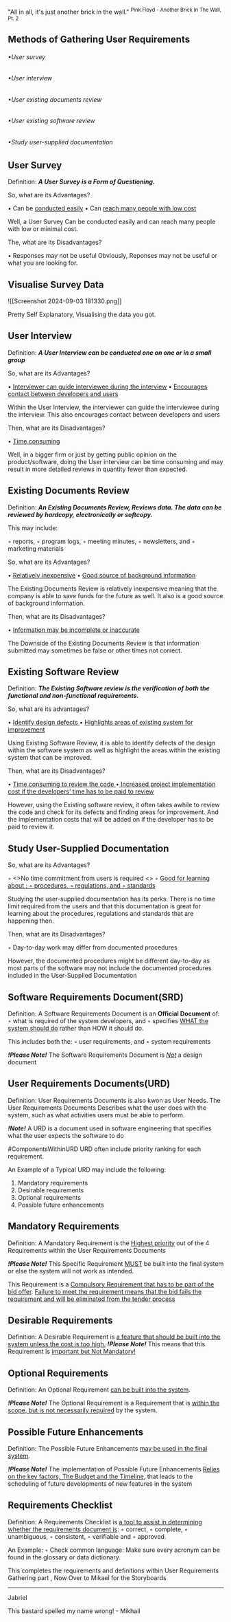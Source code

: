 "All in all, it's just another brick in the wall."
<sup>Pink Floyd - Another Brick In The Wall, Pt. 2</sup>

## Methods of Gathering User Requirements

###### •User survey 
###### •User interview 
###### •User existing documents review 
###### •User existing software review 
###### •Study user-supplied documentation

## User Survey

Definition: ***A User Survey is a Form of Questioning.***

So, what are its Advantages?

• Can be <u>conducted easily</u> 
• Can <u>reach many people with low cost</u>

Well, a User Survey Can be conducted easily and can reach many people with low or minimal cost.

The, what are its Disadvantages?

• Responses may not be useful
Obviously, Reponses may not be useful or what you are looking for.


## Visualise Survey Data

![[Screenshot 2024-09-03 181330.png]] 

Pretty Self Explanatory, Visualising the data you got.

## User Interview

Definition: ***A User Interview can be conducted one on one or in a small group***

So, what are its Advantages?

• <u>Interviewer can guide interviewee during the interview</u> 
• <u>Encourages contact between developers and users</u>

Within the User Interview, the interviewer can guide the interviewee during the interview. This also encourages contact between developers and users

Then, what are its Disadvantages?

• <u>Time consuming</u>

Well, in a bigger firm or just by getting public opinion on the product/software, doing the User interview can be time consuming and may result in more detailed reviews in quantity fewer than expected.

## Existing Documents Review

Definition: ***An Existing Documents Review, Reviews data. The data can be reviewed by hardcopy, electronically or softcopy.***

This may include:

◦ reports, 
◦ program logs, 
◦ meeting minutes, 
◦ newsletters, and 
◦ marketing materials

So, what are its Advantages?

• <u>Relatively inexpensive</u>
• <u>Good source of background information</u>

The Existing Documents Review is relatively inexpensive meaning that the company is able to save funds for the future as well. It also is a good source of background information.    

Then, what are its Disadvantages?

• <u>Information may be incomplete or inaccurate</u>

The Downside of the Existing Documents Review is that information submitted may sometimes be false or other times not correct.

## Existing Software Review

Definition: ***The Existing Software review is the verification of both the functional and non-functional requirements.***

So, what are its advantages?

• <u>Identify design defects </u>
• <u>Highlights areas of existing system for improvement</u>

Using Existing Software Review, it is able to identify defects of the design within the software system as well as highlight the areas within the existing system that can be improved.

Then, what are its Disadvantages?

• <u>Time consuming to review the code </u>
•<u> Increased project implementation cost if the developers’ time has to be paid to review</u>

However, using the Existing software review, it often takes awhile to review the code and check for its defects and finding areas for improvement. And the implementation costs that will be added on if the developer has to be paid to review it.

## Study User-Supplied Documentation

So, what are its Advantages?

◦ <>No time commitment from users is required <>
◦ <u>Good for learning about :
   ◦ procedures, 
   ◦ regulations, and 
   ◦ standards</u>

Studying the user-supplied documentation has its perks. There is no time limit required from the users and that this documentation is great for learning about the procedures, regulations and standards that are happening then.

Then, what are its Disadvantages?

◦ Day-to-day work may differ from documented procedures

However, the documented procedures might be different day-to-day as most parts of the software may not include the documented procedures included in the User-Supplied Documentation

## Software Requirements Document(SRD)

Definition: A Software Requirements Document is an **Official Document** of:
      ◦ what is required of the system developers, and 
      ◦ specifies <u>WHAT the system should do</u> rather than HOW it should do.

This includes both the:
   ◦ user requirements, and 
   ◦ system requirements

***!Please Note!***
The Software Requirements Document is <u>*Not*</u> a design document

## User Requirements Documents(URD)

Definition:  User Requirements Documents is also kwon as User Needs. The User Requirements Documents Describes what the user does with the system, such as what activities users must be able to perform.

***!Note!***
A URD is a document  used in software engineering that specifies what the user expects the software to do

#ComponentsWithinURD 
URD often include priority ranking for each requirement.

An Example of a Typical URD may include the following:
   1. Mandatory requirements 
   2. Desirable requirements 
   3. Optional requirements 
   4. Possible future enhancements

## Mandatory Requirements

Definition: A Mandatory Requirement is the <u>Highest priority</u> out of the 4 Requirements within the User Requirements Documents


***!Please Note!***
This Specific Requirement <u>MUST</u> be built into the final system or else the system will not work as intended.

This Requirement is a <u>Compulsory Requirement that has to be part of the bid offer</u>. <u>Failure to meet the requirement means that the bid fails the requirement and will be eliminated from the tender process</u>

## Desirable Requirements

Definition: A Desirable Requirement is <u>a feature that should be built into the system unless the cost is too high.</u>
<u></u>
***!Please Note!***
This means that this Requirement is <u>important but Not Mandatory!</u>

## Optional Requirements

Definition: An Optional Requirement <u>can be built into the system</u>.

***!Please Note!***
The Optional Requirement is a Requirement that is <u>within the scope, but is not necessarily required</u> by the system. 

## Possible Future Enhancements 

Definition: The Possible Future Enhancements <u>may be used in the final system</u>.

***!Please Note!***
The implementation of Possible Future Enhancements <u>Relies on the key factors, The Budget and the Timeline</u>, that leads to the scheduling of future developments of new features in the system

## Requirements Checklist

Definition: A Requirements Checklist is <u>a tool to assist in determining  whether the requirements document is</u>:
     ◦ correct, 
     ◦ complete, 
     ◦ unambiguous, 
     ◦ consistent, 
     ◦ verifiable and 
     ◦ approved.

An Example:
     ◦ Check common language: Make sure every acronym can be found in the glossary or data dictionary. 


This completes the requirements and definitions within User Requirements Gathering part , Now Over to Mikael for the Storyboards


---
Jabriel


This bastard spelled my name wrong!
\- Mikhail











